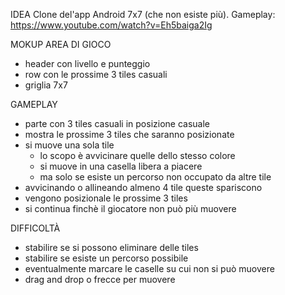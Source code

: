 IDEA
Clone del'app Android 7x7 (che non esiste più).
Gameplay: https://www.youtube.com/watch?v=Eh5baiga2Ig

MOKUP AREA DI GIOCO
- header con livello e punteggio
- row con le prossime 3 tiles casuali
- griglia 7x7

GAMEPLAY
- parte con 3 tiles casuali in posizione casuale
- mostra le prossime 3 tiles che saranno posizionate
- si muove una sola tile 
    - lo scopo è avvicinare quelle dello stesso colore
    - si muove in una casella libera a piacere
    - ma solo se esiste un percorso non occupato da altre tile
- avvicinando o allineando almeno 4 tile queste spariscono
- vengono posizionale le prossime 3 tiles
- si continua finchè il giocatore non può più muovere

DIFFICOLTÀ
- stabilire se si possono eliminare delle tiles
- stabilire se esiste un percorso possibile
- eventualmente marcare le caselle su cui non si può muovere
- drag and drop o frecce per muovere
